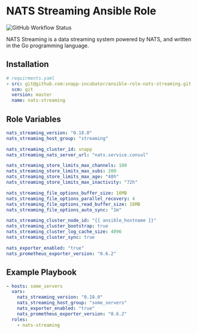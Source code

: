# NATS Streaming Ansible Role

![GitHub Workflow Status](https://img.shields.io/github/workflow/status/snapp-incubator/ansible-role-nats-streaming/ci?label=ci&logo=github&style=flat-square)

NATS Streaming is a data streaming system powered by NATS, and written in the Go programming language.

## Installation

```yaml
# requirments.yaml
- src: git@github.com:snapp-incubator/ansible-role-nats-streaming.git
  scm: git
  version: master
  name: nats-streaming
```

## Role Variables

```yaml
nats_streaming_version: "0.18.0"
nats_streaming_host_group: "streaming"

nats_streaming_cluster_id: snapp
nats_streaming_nats_server_url: "nats.service.consul"

nats_streaming_store_limits_max_channels: 100
nats_streaming_store_limits_max_subs: 200
nats_streaming_store_limits_max_age: "48h"
nats_streaming_store_limits_max_inactivity: "72h"

nats_streaming_file_options_buffer_size: 16MB
nats_streaming_file_options_parallel_recovery: 4
nats_streaming_file_options_read_buffer_size: 16MB
nats_streaming_file_options_auto_sync: "1m"

nats_streaming_cluster_node_id: "{{ ansible_hostname }}"
nats_streaming_cluster_bootstrap: true
nats_streaming_cluster_log_cache_size: 4096
nats_streaming_cluster_sync: true

nats_exporter_enabled: "true"
nats_prometheus_exporter_version: "0.6.2"
```

## Example Playbook

```yaml
- hosts: some_servers
  vars:
    nats_streaming_version: "0.18.0"
    nats_streaming_host_group: "some_servers"
    nats_exporter_enabled: "true"
    nats_prometheus_exporter_version: "0.6.2"
  roles:
    - nats-streaming
```
